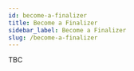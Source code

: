 ```yaml
---
id: become-a-finalizer
title: Become a Finalizer
sidebar_label: Become a Finalizer
slug: /become-a-finalizer
---
```


TBC
